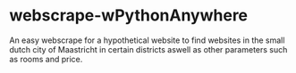 # webscrape-wPythonAnywhere
An easy webscrape for a hypothetical website to find websites in the small dutch city of Maastricht in certain districts aswell as other parameters such as rooms and price.
